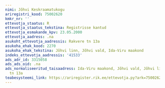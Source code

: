 ```yaml
---
nimi: Jõhvi Keskraamatukogu
ariregistri_kood: 75002620
kmkr_nr: ''
ettevotja_staatus: R
ettevotja_staatus_tekstina: Registrisse kantud
ettevotja_esmakande_kpv: 23.05.2000
ettevotja_aadress: .na
asukoht_ettevotja_aadressis: Rakvere tn 13a
asukoha_ehak_kood: 2270
asukoha_ehak_tekstina: Jõhvi linn, Jõhvi vald, Ida-Viru maakond
indeks_ettevotja_aadressis: '41533'
ads_adr_id: 3315058
ads_ads_oid: .na
ads_normaliseeritud_taisaadress: Ida-Viru maakond, Jõhvi vald, Jõhvi linn, Rakvere
  tn 13a
teabesysteemi_link: https://ariregister.rik.ee/ettevotja.py?ark=75002620&ref=rekvisiidid
---
```

